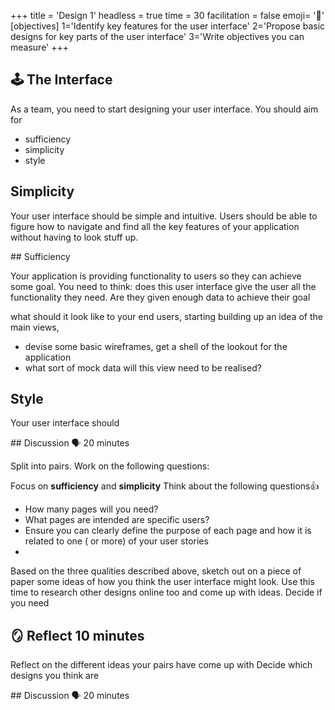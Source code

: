 +++
title = 'Design 1'
headless = true
time = 30
facilitation = false
emoji= '🧩'
[objectives]
    1='Identify key features for the user interface'
    2='Propose basic designs for key parts of the user interface'
    3='Write objectives you can measure'
+++

## 🕹️ The Interface

As a team, you need to start designing your user interface.
You should aim for

- sufficiency
- simplicity
- style

## Simplicity

Your user interface should be simple and intuitive. Users should be able to figure how to navigate and find all the key features of your application without having to look stuff up.

## Sufficiency

Your application is providing functionality to users so they can achieve some goal. You need to think: does this user interface give the user all the functionality they need. Are they given enough data to achieve their goal

what should it look like to your end users, starting building up an idea of the main views,

- devise some basic wireframes, get a shell of the lookout for the application
- what sort of mock data will this view need to be realised?

## Style

Your user interface should

## Discussion 🗣️ 20 minutes

Split into pairs.
Work on the following questions:

Focus on **sufficiency** and **simplicity**
Think about the following questions👍

- How many pages will you need?
- What pages are intended are specific users?
- Ensure you can clearly define the purpose of each page and how it is related to one ( or more) of your user stories
-

Based on the three qualities described above, sketch out on a piece of paper some ideas of how you think the user interface might look. Use this time to research other designs online too and come up with ideas. Decide if you need

## 🪞 Reflect 10 minutes

Reflect on the different ideas your pairs have come up with
Decide which designs you think are

## Discussion 🗣️ 20 minutes
